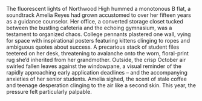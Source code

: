 The fluorescent lights of Northwood High hummed a monotonous B flat, a soundtrack Amelia Reyes had grown accustomed to over her fifteen years as a guidance counselor.  Her office, a converted storage closet tucked between the bustling cafeteria and the echoing gymnasium, was a testament to organized chaos.  College pennants plastered one wall, vying for space with inspirational posters featuring kittens clinging to ropes and ambiguous quotes about success.  A precarious stack of student files teetered on her desk, threatening to avalanche onto the worn, floral-print rug she’d inherited from her grandmother. Outside, the crisp October air swirled fallen leaves against the windowpane, a visual reminder of the rapidly approaching early application deadlines – and the accompanying anxieties of her senior students. Amelia sighed, the scent of stale coffee and teenage desperation clinging to the air like a second skin. This year, the pressure felt particularly palpable.
